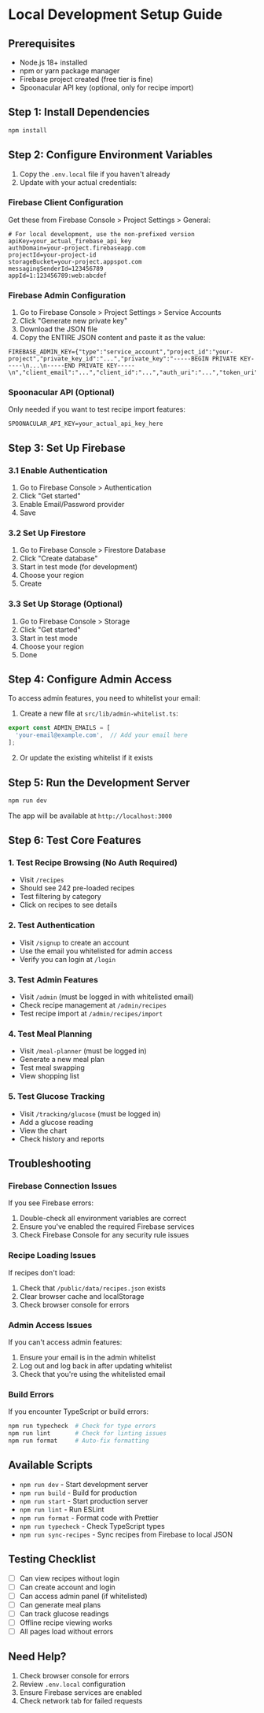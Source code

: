 # Local Development Setup Guide

## Prerequisites

- Node.js 18+ installed
- npm or yarn package manager
- Firebase project created (free tier is fine)
- Spoonacular API key (optional, only for recipe import)

## Step 1: Install Dependencies

```bash
npm install
```

## Step 2: Configure Environment Variables

1. Copy the `.env.local` file if you haven't already
2. Update with your actual credentials:

### Firebase Client Configuration

Get these from Firebase Console > Project Settings > General:

```env
# For local development, use the non-prefixed version
apiKey=your_actual_firebase_api_key
authDomain=your-project.firebaseapp.com
projectId=your-project-id
storageBucket=your-project.appspot.com
messagingSenderId=123456789
appId=1:123456789:web:abcdef
```

### Firebase Admin Configuration

1. Go to Firebase Console > Project Settings > Service Accounts
2. Click "Generate new private key"
3. Download the JSON file
4. Copy the ENTIRE JSON content and paste it as the value:

```env
FIREBASE_ADMIN_KEY={"type":"service_account","project_id":"your-project","private_key_id":"...","private_key":"-----BEGIN PRIVATE KEY-----\n...\n-----END PRIVATE KEY-----\n","client_email":"...","client_id":"...","auth_uri":"...","token_uri":"...","auth_provider_x509_cert_url":"...","client_x509_cert_url":"..."}
```

### Spoonacular API (Optional)

Only needed if you want to test recipe import features:

```env
SPOONACULAR_API_KEY=your_actual_api_key_here
```

## Step 3: Set Up Firebase

### 3.1 Enable Authentication

1. Go to Firebase Console > Authentication
2. Click "Get started"
3. Enable Email/Password provider
4. Save

### 3.2 Set Up Firestore

1. Go to Firebase Console > Firestore Database
2. Click "Create database"
3. Start in test mode (for development)
4. Choose your region
5. Create

### 3.3 Set Up Storage (Optional)

1. Go to Firebase Console > Storage
2. Click "Get started"
3. Start in test mode
4. Choose your region
5. Done

## Step 4: Configure Admin Access

To access admin features, you need to whitelist your email:

1. Create a new file at `src/lib/admin-whitelist.ts`:

```typescript
export const ADMIN_EMAILS = [
  'your-email@example.com',  // Add your email here
];
```

2. Or update the existing whitelist if it exists

## Step 5: Run the Development Server

```bash
npm run dev
```

The app will be available at `http://localhost:3000`

## Step 6: Test Core Features

### 1. Test Recipe Browsing (No Auth Required)
- Visit `/recipes`
- Should see 242 pre-loaded recipes
- Test filtering by category
- Click on recipes to see details

### 2. Test Authentication
- Visit `/signup` to create an account
- Use the email you whitelisted for admin access
- Verify you can login at `/login`

### 3. Test Admin Features
- Visit `/admin` (must be logged in with whitelisted email)
- Check recipe management at `/admin/recipes`
- Test recipe import at `/admin/recipes/import`

### 4. Test Meal Planning
- Visit `/meal-planner` (must be logged in)
- Generate a new meal plan
- Test meal swapping
- View shopping list

### 5. Test Glucose Tracking
- Visit `/tracking/glucose` (must be logged in)
- Add a glucose reading
- View the chart
- Check history and reports

## Troubleshooting

### Firebase Connection Issues

If you see Firebase errors:
1. Double-check all environment variables are correct
2. Ensure you've enabled the required Firebase services
3. Check Firebase Console for any security rule issues

### Recipe Loading Issues

If recipes don't load:
1. Check that `/public/data/recipes.json` exists
2. Clear browser cache and localStorage
3. Check browser console for errors

### Admin Access Issues

If you can't access admin features:
1. Ensure your email is in the admin whitelist
2. Log out and log back in after updating whitelist
3. Check that you're using the whitelisted email

### Build Errors

If you encounter TypeScript or build errors:
```bash
npm run typecheck  # Check for type errors
npm run lint       # Check for linting issues
npm run format     # Auto-fix formatting
```

## Available Scripts

- `npm run dev` - Start development server
- `npm run build` - Build for production
- `npm run start` - Start production server
- `npm run lint` - Run ESLint
- `npm run format` - Format code with Prettier
- `npm run typecheck` - Check TypeScript types
- `npm run sync-recipes` - Sync recipes from Firebase to local JSON

## Testing Checklist

- [ ] Can view recipes without login
- [ ] Can create account and login
- [ ] Can access admin panel (if whitelisted)
- [ ] Can generate meal plans
- [ ] Can track glucose readings
- [ ] Offline recipe viewing works
- [ ] All pages load without errors

## Need Help?

1. Check browser console for errors
2. Review `.env.local` configuration
3. Ensure Firebase services are enabled
4. Check network tab for failed requests
